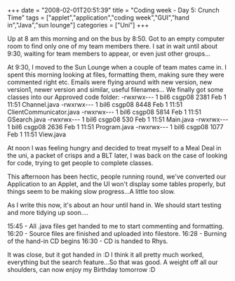 +++
date = "2008-02-01T20:51:39"
title = "Coding week - Day 5: Crunch Time"
tags = ["applet","application","coding week","GUI","hand in","Java","sun lounge"]
categories = ["Uni"]
+++

Up at 8 am this morning and on the bus by 8:50. Got to an empty computer room to find only one of my team members there. I sat in wait until about 9:30, waiting for team members to appear, or even just other groups...

At 9:30, I moved to the Sun Lounge when a couple of team mates came in. I spent this morning looking at files, formatting them, making sure they were commented right etc. Emails were flying around with new version, new version1, newer version and similar, useful filenames...
We finally got some classes into our Approved code folder:
-rwxrwx--- 1 bil6 csgp08 2381 Feb 1 11:51 Channel.java
-rwxrwx--- 1 bil6 csgp08 8448 Feb 1 11:51 ClientCommunicator.java
-rwxrwx--- 1 bil6 csgp08 5814 Feb 1 11:51 GSearch.java
-rwxrwx--- 1 bil6 csgp08 530 Feb 1 11:51 Main.java
-rwxrwx--- 1 bil6 csgp08 2636 Feb 1 11:51 Program.java
-rwxrwx--- 1 bil6 csgp08 1077 Feb 1 11:51 View.java

At noon I was feeling hungry and decided to treat myself to a Meal Deal in the uni, a packet of crisps and a BLT later, I was back on the case of looking for code, trying to get people to complete classes.

This afternoon has been hectic, people running round, we've converted our Application to an Applet, and the UI won't display some tables properly, but things seem to be making slow progress...A little too slow.

As I write this now, it's about an hour until hand in. We should start testing and more tidying up soon....

15:45 - All .java files get handed to me to start commenting and formatting.
16:20 - Source files are finished and uploaded into filestore.
16:28 - Burning of the hand-in CD begins
16:30 - CD is handed to Rhys.

It was close, but it got handed in :D I think it all pretty much worked, everything but the search feature...So that was good. A weight off all our shoulders, can now enjoy my Birthday tomorrow :D
